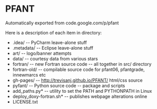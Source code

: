 # PFANT
Automatically exported from code.google.com/p/pfant

Here is a description of each item in directory:

* .idea/                   -- PyCharm leave-alone stuff
* .metadata/               -- Eclipse leave-alone stuff
* art/                     -- logo/banner attempts
* data/                    -- courtesy data from various stars
* fortran/                 -- new Fortran source code -- all together in src/ directory
* fortran-old/             -- compilable source code for pfant06, pfantgrade, innewmarcs etc
* gh-pages/                -- http://trevisanj.github.io/PFANT/ html/css source
* pyfant/                  -- Python source code -- package and scripts
* add_paths.py*            -- utility to set the PATH and PYTHONPATH in Linux
* deploy_doxy-fortran.sh*  -- publishes webpage alterations online
* LICENSE.txt



